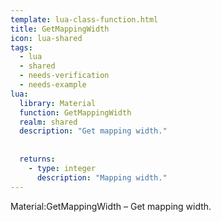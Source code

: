 ```yaml
---
template: lua-class-function.html
title: GetMappingWidth
icon: lua-shared
tags:
  - lua
  - shared
  - needs-verification
  - needs-example
lua:
  library: Material
  function: GetMappingWidth
  realm: shared
  description: "Get mapping width."
  
  
  returns:
    - type: integer
      description: "Mapping width."
---
```


<div class="lua__search__keywords">
Material:GetMappingWidth &#x2013; Get mapping width.
</div>
